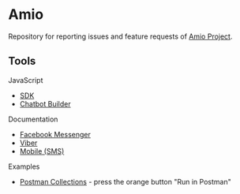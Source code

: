 # Amio

Repository for reporting issues and feature requests of [Amio Project](http://amio.io/).

## Tools

JavaScript
  - [SDK](https://github.com/amio-io/amio-sdk-js)
  - [Chatbot Builder](https://github.com/amio-io/amio-chatbot-builder-js)

Documentation
  - [Facebook Messenger](https://docs.amio.io/v1.0/reference#api-facebook-messenger)
  - [Viber](https://docs.amio.io/v1.0/reference#api-viber)
  - [Mobile (SMS)](https://docs.amio.io/v1.0/reference#api-mobile)
  
Examples
  - [Postman Collections](https://docs.amio.io/v1.0/reference#api-facebook-messenger) - press the orange button "Run in Postman"
